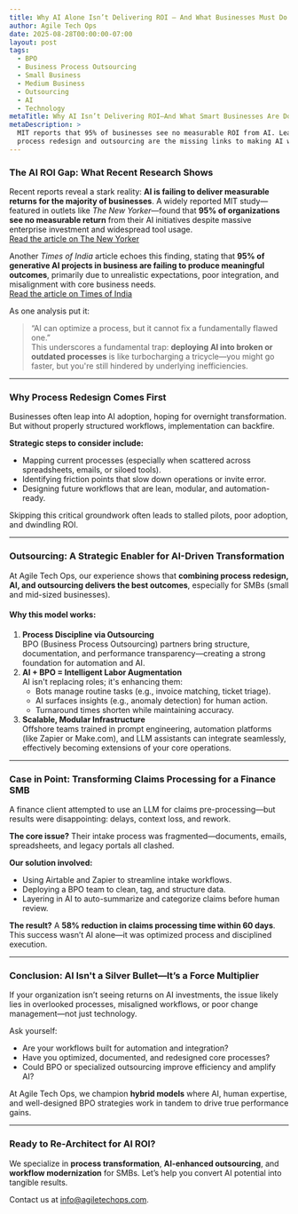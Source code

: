 ```yaml
---
title: Why AI Alone Isn’t Delivering ROI — And What Businesses Must Do About It
author: Agile Tech Ops
date: 2025-08-28T00:00:00-07:00
layout: post
tags:
  - BPO
  - Business Process Outsourcing
  - Small Business
  - Medium Business
  - Outsourcing
  - AI
  - Technology
metaTitle: Why AI Isn’t Delivering ROI—And What Smart Businesses Are Doing Instead
metaDescription: >
  MIT reports that 95% of businesses see no measurable ROI from AI. Learn how
  process redesign and outsourcing are the missing links to making AI work.
---
```

### The AI ROI Gap: What Recent Research Shows

Recent reports reveal a stark reality: **AI is failing to deliver measurable returns for the majority of businesses**. A widely reported MIT study—featured in outlets like *The New Yorker*—found that **95% of organizations see no measurable return** from their AI initiatives despite massive enterprise investment and widespread tool usage.<br> <a href="https://www.newyorker.com/news/the-financial-page/the-ai-profits-drought-and-the-lessons-of-history" target="_blank" rel="noopener">Read the article on The New Yorker</a>

Another *Times of India* article echoes this finding, stating that **95% of generative AI projects in business are failing to produce meaningful outcomes**, primarily due to unrealistic expectations, poor integration, and misalignment with core business needs.<br> <a href="https://timesofindia.indiatimes.com/technology/tech-news/mit-study-finds-95-of-generative-ai-projects-are-failing-only-hype-little-transformation/articleshow/123453071.cms" target="_blank" rel="noopener">Read the article on Times of India</a>

As one analysis put it:

> “AI can optimize a process, but it cannot fix a fundamentally flawed one.”<br>
> This underscores a fundamental trap: **deploying AI into broken or outdated processes** is like turbocharging a tricycle—you might go faster, but you're still hindered by underlying inefficiencies.

---

### Why Process Redesign Comes First

Businesses often leap into AI adoption, hoping for overnight transformation. But without properly structured workflows, implementation can backfire.

**Strategic steps to consider include:**

* Mapping current processes (especially when scattered across spreadsheets, emails, or siloed tools).
* Identifying friction points that slow down operations or invite error.
* Designing future workflows that are lean, modular, and automation-ready.

Skipping this critical groundwork often leads to stalled pilots, poor adoption, and dwindling ROI.

---

### Outsourcing: A Strategic Enabler for AI-Driven Transformation

At Agile Tech Ops, our experience shows that **combining process redesign, AI, and outsourcing delivers the best outcomes**, especially for SMBs (small and mid-sized businesses).

#### Why this model works:

1. **Process Discipline via Outsourcing**<br>
   BPO (Business Process Outsourcing) partners bring structure, documentation, and performance transparency—creating a strong foundation for automation and AI.
2. **AI + BPO = Intelligent Labor Augmentation**<br>
   AI isn't replacing roles; it's enhancing them:
   * Bots manage routine tasks (e.g., invoice matching, ticket triage).
   * AI surfaces insights (e.g., anomaly detection) for human action.
   * Turnaround times shorten while maintaining accuracy.
3. **Scalable, Modular Infrastructure**<br>
   Offshore teams trained in prompt engineering, automation platforms (like Zapier or Make.com), and LLM assistants can integrate seamlessly, effectively becoming extensions of your core operations.

---

### Case in Point: Transforming Claims Processing for a Finance SMB

A finance client attempted to use an LLM for claims pre-processing—but results were disappointing: delays, context loss, and rework.

**The core issue?** Their intake process was fragmented—documents, emails, spreadsheets, and legacy portals all clashed.

**Our solution involved:**

* Using Airtable and Zapier to streamline intake workflows.
* Deploying a BPO team to clean, tag, and structure data.
* Layering in AI to auto-summarize and categorize claims before human review.

**The result?** A **58% reduction in claims processing time within 60 days**. This success wasn’t AI alone—it was optimized process and disciplined execution.

---

### Conclusion: AI Isn't a Silver Bullet—It’s a Force Multiplier

If your organization isn’t seeing returns on AI investments, the issue likely lies in overlooked processes, misaligned workflows, or poor change management—not just technology.

Ask yourself:

* Are your workflows built for automation and integration?
* Have you optimized, documented, and redesigned core processes?
* Could BPO or specialized outsourcing improve efficiency and amplify AI?

At Agile Tech Ops, we champion **hybrid models** where AI, human expertise, and well-designed BPO strategies work in tandem to drive true performance gains.

---

### Ready to Re-Architect for AI ROI?

We specialize in **process transformation**, **AI-enhanced outsourcing**, and **workflow modernization** for SMBs. Let’s help you convert AI potential into tangible results.

Contact us at [info@agiletechops.com](mailto:info@agiletechops.com).